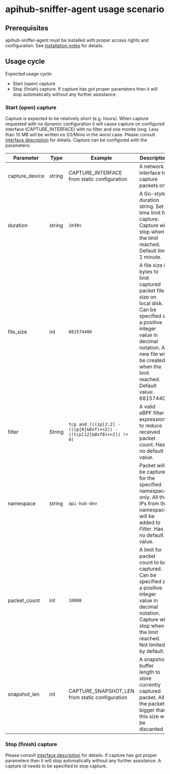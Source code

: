 # apihub-sniffer-agent usage scenario

## Prerequisites

apihub-sniffer-agent must be installed with proper access rights and configuration. See [installation notes](installation-notes.md) for details.

## Usage cycle

Expected usage cycle:

* Start (open) capture
* Stop (finish) capture. If capture has got proper parameters then it will stop automatically without any further assistance.

### Start (open) capture

Capture is expected to be relatively short (e.g. hours). When capture requested with no dynamic configuration it will cause capture on configured interface (CAPTURE_INTERFACE) with no filter and one monite long. Less than 10 MB will be written on S3/Minio in the worst case.
Please consult [interface description](api/interface.yaml) for details. Capture can be configured with the parameters:

| Parameter       | Type   | Example                                                                   | Description                                                                                                                                                                                                          |
|-----------------|--------|---------------------------------------------------------------------------|----------------------------------------------------------------------------------------------------------------------------------------------------------------------------------------------------------------------|
| capture_device  | string | CAPTURE_INTERFACE from static configuration                               | A network interface to capture packets on                                                                                                                      |
| duration        | string | ```1m30s```                                                               | A Go-styled duration string. Set time limit for capture. Capture will stop when the limit reached. Default limit 1 minute.                                                                                           |
| file_size       | int    | ```681574400```                                                           | A file size in bytes to limit captured packet file size on local disk. Can be specified as a positive integer value in decimal notation. A new file will be created when the limit reached. Default value: 681574400 |
| filter          | String | ```tcp and (((ip[2:2] - ((ip[0]&0xf)<<2)) - ((tcp[12]&0xf0)>>2)) != 0)``` | A valid eBPF filter expression to reduce received packet count. Has no default value.                                                                                                                                |
| namespace       | string | ```api-hub-dev```                                                         | Packet will be capture for the specified namespace only. All the IPs from the namespace will be added to *Filter*. Has no default value.                                                                             |
| packet_count    | int    | ```10000```                                                               | A limit for packet count to be captured. Can be specified as a positive integer value in decimal notation. Capture will stop when the limit reached. Not limited by default.                                         | 
| snapshot_len    | int    | CAPTURE_SNAPSHOT_LEN from static configuration                            | A snapshot buffer length to store currently captured packet. All the packets bigger than this size will be discarded                                           |

### Stop (finish) capture

Please consult [interface description](api/interface.yaml) for details.
If capture has got proper parameters then it will stop automatically without any further assistance.
A capture id needs to be specified to stop capture. 